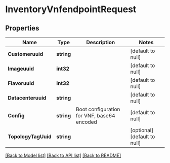 # InventoryVnfendpointRequest

## Properties
Name | Type | Description | Notes
------------ | ------------- | ------------- | -------------
**Customeruuid** | **string** |  | [default to null]
**Imageuuid** | **int32** |  | [default to null]
**Flavoruuid** | **int32** |  | [default to null]
**Datacenteruuid** | **string** |  | [default to null]
**Config** | **string** | Boot configuration for VNF, base64 encoded | [default to null]
**TopologyTagUuid** | **string** |  | [optional] [default to null]

[[Back to Model list]](../README.md#documentation-for-models) [[Back to API list]](../README.md#documentation-for-api-endpoints) [[Back to README]](../README.md)


